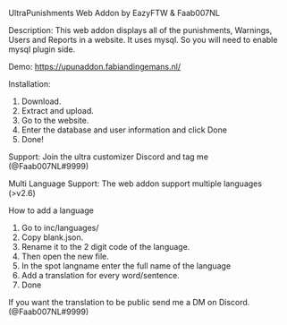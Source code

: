 UltraPunishments
Web Addon by EazyFTW & Faab007NL

Description:
This web addon displays all of the punishments, Warnings, Users and Reports in a website.
It uses mysql. So you will need to enable mysql plugin side.

Demo:
https://upunaddon.fabiandingemans.nl/

Installation:
1) Download.
2) Extract and upload.
3) Go to the website.
4) Enter the database and user information and click Done
5) Done!

Support:
Join the ultra customizer Discord and tag me (@Faab007NL#9999)

Multi Language Support:
The web addon support multiple languages (>v2.6)

How to add a language
1) Go to inc/languages/
2) Copy blank.json.
3) Rename it to the 2 digit code of the language.
4) Then open the new file.
5) In the spot langname enter the full name of the language
6) Add a translation for every word/sentence.
7) Done

If you want the translation to be public send me a DM on Discord. (@Faab007NL#9999)
